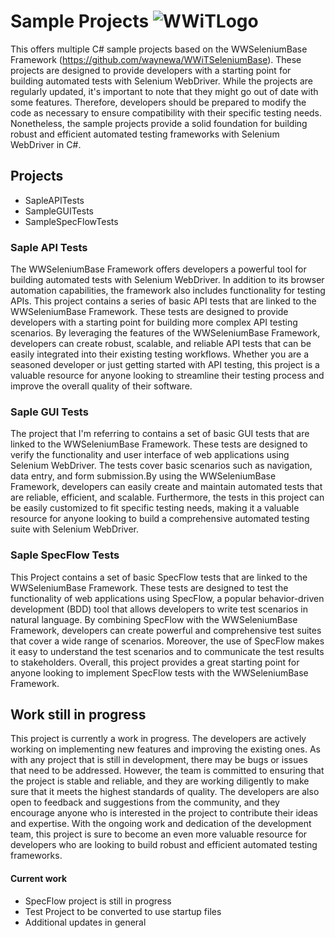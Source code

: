 # Sample Projects ![WWiTLogo](https://github.com/waynewa/SampleProjects/WWiTLogo.ico)

This offers multiple C# sample projects based on the WWSeleniumBase Framework (https://github.com/waynewa/WWiTSeleniumBase). 
These projects are designed to provide developers with a starting point for building automated tests with Selenium WebDriver. 
While the projects are regularly updated, it's important to note that they might go out of date with some features. Therefore, 
developers should be prepared to modify the code as necessary to ensure compatibility with their specific testing needs. 
Nonetheless, the sample projects provide a solid foundation for building robust and efficient automated testing frameworks 
with Selenium WebDriver in C#.


## Projects
 
 * SapleAPITests
 * SampleGUITests
 * SampleSpecFlowTests



### Saple API Tests

The WWSeleniumBase Framework offers developers a powerful tool for building automated tests with Selenium WebDriver. In addition 
to its browser automation capabilities, the framework also includes functionality for testing APIs. This project contains a series 
of basic API tests that are linked to the WWSeleniumBase Framework. These tests are designed to provide developers with a starting 
point for building more complex API testing scenarios. By leveraging the features of the WWSeleniumBase Framework, developers can 
create robust, scalable, and reliable API tests that can be easily integrated into their existing testing workflows. Whether you 
are a seasoned developer or just getting started with API testing, this project is a valuable resource for anyone looking to 
streamline their testing process and improve the overall quality of their software.
	
	
### Saple GUI Tests

The project that I'm referring to contains a set of basic GUI tests that are linked to the WWSeleniumBase Framework. These tests 
are designed to verify the functionality and user interface of web applications using Selenium WebDriver. The tests cover basic 
scenarios such as navigation, data entry, and form submission.By using the WWSeleniumBase Framework, developers can easily create 
and maintain automated tests that are reliable, efficient, and scalable. Furthermore, the tests in this project can be easily 
customized to fit specific testing needs, making it a valuable resource for anyone looking to build a comprehensive automated 
testing suite with Selenium WebDriver.
	
### Saple SpecFlow Tests

This Project contains a set of basic SpecFlow tests that are linked to the WWSeleniumBase Framework. These tests are designed to 
test the functionality of web applications using SpecFlow, a popular behavior-driven development (BDD) tool that allows developers 
to write test scenarios in natural language. By combining SpecFlow with the WWSeleniumBase Framework, developers can create powerful 
and comprehensive test suites that cover a wide range of scenarios. Moreover, the use of SpecFlow makes it easy to understand the test 
scenarios and to communicate the test results to stakeholders. Overall, this project provides a great starting point for anyone looking 
to implement SpecFlow tests with the WWSeleniumBase Framework.
	

## Work still in progress

This project is currently a work in progress. The developers are actively working on implementing new features and improving the 
existing ones. As with any project that is still in development, there may be bugs or issues that need to be addressed. However, 
the team is committed to ensuring that the project is stable and reliable, and they are working diligently to make sure that it 
meets the highest standards of quality. The developers are also open to feedback and suggestions from the community, and they 
encourage anyone who is interested in the project to contribute their ideas and expertise. With the ongoing work and dedication 
of the development team, this project is sure to become an even more valuable resource for developers who are looking to build 
robust and efficient automated testing frameworks.

#### Current work

* SpecFlow project is still in progress 
* Test Project to be converted to use startup files
* Additional updates in general 

